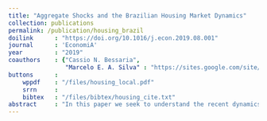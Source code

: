 ```yaml
---
title: "Aggregate Shocks and the Brazilian Housing Market Dynamics"
collection: publications
permalink: /publication/housing_brazil
doilink      : "https://doi.org/10.1016/j.econ.2019.08.001"
journal      : 'EconomiA'
year         : "2019"
coauthors    : {"Cassio N. Bessaria",
                "Marcelo E. A. Silva" : "https://sites.google.com/site/marceloeasilva/"}
buttons      : 
    wppdf    : "/files/housing_local.pdf"
    srrn     : 
    bibtex   : "/files/bibtex/housing_cite.txt"
abstract     : "In this paper we seek to understand the recent dynamics of the Brazilian housing market, which experienced a significant growth in recent years. In particular, we assess the effects of aggregate productivity and monetary policy shocks on housing market variables. Moreover, we also investigate the effects of shocks to housing prices that are orthogonal to business cycle movements. We use a SVAR approach with sign restriction backed by a Dynamic Stochastic General Equilibrium (DSGE) model estimated for Brazil. The empirical results show that the housing market responds positively to aggregate productivity shocks, while a contractionary monetary policy shock depress housing output, demand and prices. Additionally, we find monetary policy as an important source of variation in housing prices and financing, while productivity shocks explain a substantial share of housing production movements. We also show that the behavior of housing prices is mostly driven by shocks to housing prices that are orthogonal to business cycles movements."
---
```


 